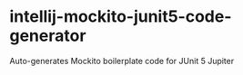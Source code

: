 # intellij-mockito-junit5-code-generator
Auto-generates Mockito boilerplate code for JUnit 5 Jupiter
